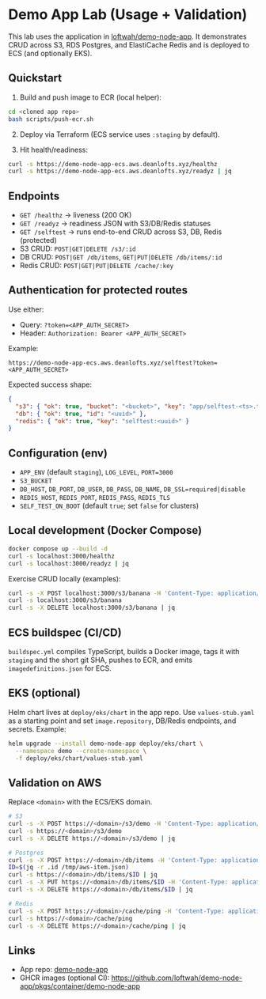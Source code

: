 # Demo App Lab (Usage + Validation)

This lab uses the application in [loftwah/demo-node-app](https://github.com/loftwah/demo-node-app). It demonstrates CRUD across S3, RDS Postgres, and ElastiCache Redis and is deployed to ECS (and optionally EKS).

## Quickstart

1. Build and push image to ECR (local helper):

```bash
cd <cloned app repo>
bash scripts/push-ecr.sh
```

2. Deploy via Terraform (ECS service uses `:staging` by default).

3. Hit health/readiness:

```bash
curl -s https://demo-node-app-ecs.aws.deanlofts.xyz/healthz
curl -s https://demo-node-app-ecs.aws.deanlofts.xyz/readyz | jq
```

## Endpoints

- `GET /healthz` → liveness (200 OK)
- `GET /readyz` → readiness JSON with S3/DB/Redis statuses
- `GET /selftest` → runs end-to-end CRUD across S3, DB, Redis (protected)
- S3 CRUD: `POST|GET|DELETE /s3/:id`
- DB CRUD: `POST|GET /db/items`, `GET|PUT|DELETE /db/items/:id`
- Redis CRUD: `POST|GET|PUT|DELETE /cache/:key`

## Authentication for protected routes

Use either:

- Query: `?token=<APP_AUTH_SECRET>`
- Header: `Authorization: Bearer <APP_AUTH_SECRET>`

Example:

```
https://demo-node-app-ecs.aws.deanlofts.xyz/selftest?token=<APP_AUTH_SECRET>
```

Expected success shape:

```json
{
  "s3": { "ok": true, "bucket": "<bucket>", "key": "app/selftest-<ts>.txt" },
  "db": { "ok": true, "id": "<uuid>" },
  "redis": { "ok": true, "key": "selftest:<uuid>" }
}
```

## Configuration (env)

- `APP_ENV` (default `staging`), `LOG_LEVEL`, `PORT=3000`
- `S3_BUCKET`
- `DB_HOST`, `DB_PORT`, `DB_USER`, `DB_PASS`, `DB_NAME`, `DB_SSL=required|disable`
- `REDIS_HOST`, `REDIS_PORT`, `REDIS_PASS`, `REDIS_TLS`
- `SELF_TEST_ON_BOOT` (default `true`; set `false` for clusters)

## Local development (Docker Compose)

```bash
docker compose up --build -d
curl -s localhost:3000/healthz
curl -s localhost:3000/readyz | jq
```

Exercise CRUD locally (examples):

```bash
curl -s -X POST localhost:3000/s3/banana -H 'Content-Type: application/json' -d '{"text":"hello"}' | jq
curl -s localhost:3000/s3/banana
curl -s -X DELETE localhost:3000/s3/banana | jq
```

## ECS buildspec (CI/CD)

`buildspec.yml` compiles TypeScript, builds a Docker image, tags it with `staging` and the short git SHA, pushes to ECR, and emits `imagedefinitions.json` for ECS.

## EKS (optional)

Helm chart lives at `deploy/eks/chart` in the app repo. Use `values-stub.yaml` as a starting point and set `image.repository`, DB/Redis endpoints, and secrets. Example:

```bash
helm upgrade --install demo-node-app deploy/eks/chart \
  --namespace demo --create-namespace \
  -f deploy/eks/chart/values-stub.yaml
```

## Validation on AWS

Replace `<domain>` with the ECS/EKS domain.

```bash
# S3
curl -s -X POST https://<domain>/s3/demo -H 'Content-Type: application/json' -d '{"text":"hello from AWS"}' | jq
curl -s https://<domain>/s3/demo
curl -s -X DELETE https://<domain>/s3/demo | jq

# Postgres
curl -s -X POST https://<domain>/db/items -H 'Content-Type: application/json' -d '{"name":"aws-item","value":{"cloud":true}}' | tee /tmp/aws-item.json
ID=$(jq -r .id /tmp/aws-item.json)
curl -s https://<domain>/db/items/$ID | jq
curl -s -X PUT https://<domain>/db/items/$ID -H 'Content-Type: application/json' -d '{"name":"aws-item-2","value":{"updated":true}}' | jq
curl -s -X DELETE https://<domain>/db/items/$ID | jq

# Redis
curl -s -X POST https://<domain>/cache/ping -H 'Content-Type: application/json' -d '{"value":"hello aws"}' | jq
curl -s https://<domain>/cache/ping
curl -s -X DELETE https://<domain>/cache/ping | jq
```

## Links

- App repo: [demo-node-app](https://github.com/loftwah/demo-node-app)
- GHCR images (optional CI): https://github.com/loftwah/demo-node-app/pkgs/container/demo-node-app
